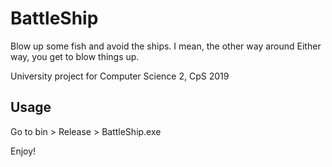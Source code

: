 # BattleShip

Blow up some fish and avoid the ships. I mean, the other way around
Either way, you get to blow things up.

University project for Computer Science 2, CpS 2019

## Usage
Go to bin > Release > BattleShip.exe

Enjoy!